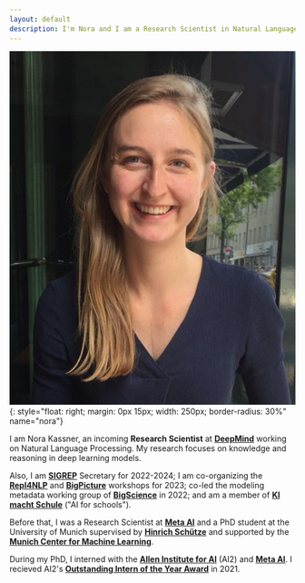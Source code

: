 ```yaml
---
layout: default
description: I'm Nora and I am a Research Scientist in Natural Language Processing.
---
```


<!-- (comment) the image below can be found in img folder of this very project-->
![i_am_a_fox](./img/people/Foto.jpeg){: style="float: right; margin: 0px 15px; width: 250px; border-radius: 30%" name="nora"}


<!-- <a href= onMouseOver="document.readmore_1.src='/img/people/Foto.jpeg';" onMouseOut="document.readmore_1.src='/img/people/Foto.jpeg';">
<img src="/img/people/Foto.jpeg" name="readmore_1" width=204px height=240px></a> -->

I am Nora Kassner, an incoming  __Research Scientist__ at [__DeepMind__](https://www.deepmind.com/) working on Natural Language Processing. My research focuses on knowledge and reasoning in deep learning models.

Also, I am [__SIGREP__](https://www.sigrep.org/index.html) Secretary for 2022-2024; I am co-organizing the [__Repl4NLP__](https://sites.google.com/view/repl4nlp2023/?pli=1) and [__BigPicture__](https://www.bigpictureworkshop.com/) workshops for 2023; co-led the modeling metadata working group of [__BigScience__](https://bigscience.huggingface.co/) in 2022; and am a member of [__KI macht Schule__](https://ki-macht-schule.de) ("AI for schools").

Before that, I was a Research Scientist at [__Meta AI__](https://ai.facebook.com/) and a PhD student at the University of Munich supervised by [__Hinrich Schütze__](https://scholar.google.com/citations?user=qIL9dWUAAAAJ&hl=en) and supported by the  [__Munich Center for Machine Learning__](https://mcml.ai/). 

During my PhD, I interned with the [__Allen Institute for AI__](https://allenai.org/) (AI2) and [__Meta AI__](https://ai.facebook.com/). I recieved AI2's [__Outstanding Intern of the Year Award__](https://allenai.org/outstanding-interns) in 2021.